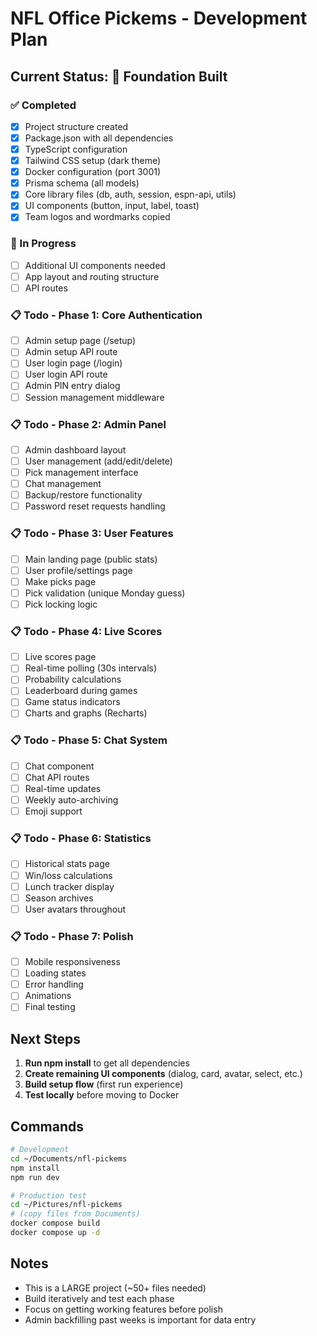 # NFL Office Pickems - Development Plan

## Current Status: 🚧 Foundation Built

### ✅ Completed
- [x] Project structure created
- [x] Package.json with all dependencies
- [x] TypeScript configuration
- [x] Tailwind CSS setup (dark theme)
- [x] Docker configuration (port 3001)
- [x] Prisma schema (all models)
- [x] Core library files (db, auth, session, espn-api, utils)
- [x] UI components (button, input, label, toast)
- [x] Team logos and wordmarks copied

### 🔄 In Progress
- [ ] Additional UI components needed
- [ ] App layout and routing structure
- [ ] API routes

### 📋 Todo - Phase 1: Core Authentication
- [ ] Admin setup page (/setup)
- [ ] Admin setup API route
- [ ] User login page (/login)
- [ ] User login API route
- [ ] Admin PIN entry dialog
- [ ] Session management middleware

### 📋 Todo - Phase 2: Admin Panel
- [ ] Admin dashboard layout
- [ ] User management (add/edit/delete)
- [ ] Pick management interface
- [ ] Chat management
- [ ] Backup/restore functionality
- [ ] Password reset requests handling

### 📋 Todo - Phase 3: User Features
- [ ] Main landing page (public stats)
- [ ] User profile/settings page
- [ ] Make picks page
- [ ] Pick validation (unique Monday guess)
- [ ] Pick locking logic

### 📋 Todo - Phase 4: Live Scores
- [ ] Live scores page
- [ ] Real-time polling (30s intervals)
- [ ] Probability calculations
- [ ] Leaderboard during games
- [ ] Game status indicators
- [ ] Charts and graphs (Recharts)

### 📋 Todo - Phase 5: Chat System
- [ ] Chat component
- [ ] Chat API routes
- [ ] Real-time updates
- [ ] Weekly auto-archiving
- [ ] Emoji support

### 📋 Todo - Phase 6: Statistics
- [ ] Historical stats page
- [ ] Win/loss calculations
- [ ] Lunch tracker display
- [ ] Season archives
- [ ] User avatars throughout

### 📋 Todo - Phase 7: Polish
- [ ] Mobile responsiveness
- [ ] Loading states
- [ ] Error handling
- [ ] Animations
- [ ] Final testing

## Next Steps

1. **Run npm install** to get all dependencies
2. **Create remaining UI components** (dialog, card, avatar, select, etc.)
3. **Build setup flow** (first run experience)
4. **Test locally** before moving to Docker

## Commands

```bash
# Development
cd ~/Documents/nfl-pickems
npm install
npm run dev

# Production test
cd ~/Pictures/nfl-pickems
# (copy files from Documents)
docker compose build
docker compose up -d
```

## Notes

- This is a LARGE project (~50+ files needed)
- Build iteratively and test each phase
- Focus on getting working features before polish
- Admin backfilling past weeks is important for data entry
